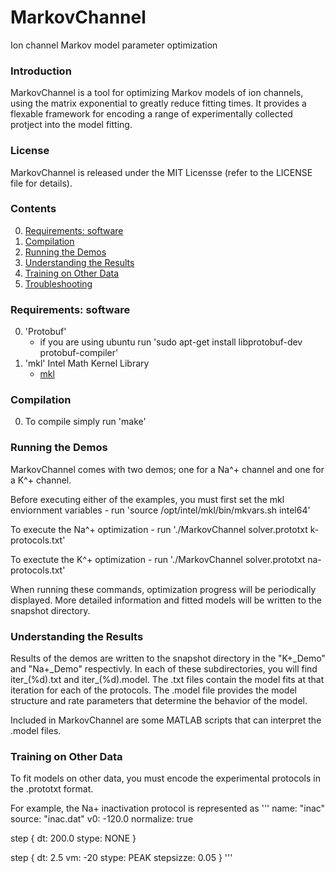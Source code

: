# MarkovChannel
Ion channel Markov model parameter optimization

### Introduction

MarkovChannel is a tool for optimizing Markov models of ion channels, using the matrix exponential to greatly reduce fitting times.  It provides a flexable framework for encoding a range of experimentally collected protject into the model fitting.

### License

MarkovChannel is released under the MIT Licensse (refer to the LICENSE file for details).

### Contents
0. [Requirements: software](#requirements-software)
0. [Compilation](#compilation)
0. [Running the Demos](#running-the-demos)
0. [Understanding the Results](#understanding-to-results)
0. [Training on Other Data](#training-on-other-data)
0. [Troubleshooting](#troubleshooting)


### Requirements: software

0. 'Protobuf'
    - if you are using ubuntu run 'sudo apt-get install libprotobuf-dev protobuf-compiler'
0. 'mkl' Intel Math Kernel Library
    - [mkl](https://software.intel.com/en-us/intel-mkl)

### Compilation

0. To compile simply run 'make'

### Running the Demos

MarkovChannel comes with two demos; one for a Na^+ channel and one for a K^+ channel.

Before executing either of the examples, you must first set the mkl enviornment variables
    - run 'source /opt/intel/mkl/bin/mkvars.sh intel64'

To execute the Na^+ optimization
    - run './MarkovChannel solver.prototxt k-protocols.txt'

To exectute the K^+ optimization
    - run './MarkovChannel solver.prototxt na-protocols.txt'

When running these commands, optimization progress will be periodically displayed.  More detailed information and fitted models will be written to the snapshot directory.

### Understanding the Results

Results of the demos are written to the snapshot directory in the "K+\_Demo" and "Na+\_Demo" respectivly.  In each of these subdirectories, you will find iter\_(%d).txt and iter\_(%d).model.  The .txt files contain the model fits at that iteration for each of the protocols.  The .model file provides the model structure and rate parameters that determine the behavior of the model.

Included in MarkovChannel are some MATLAB scripts that can interpret the .model files.


### Training on Other Data

To fit models on other data, you must encode the experimental protocols in the .prototxt format.

For example, the Na+ inactivation protocol is represented as
'''
name: "inac"
source: "inac.dat"
v0: -120.0
normalize: true

step {
  dt: 200.0
  stype: NONE
}

step {
  dt: 2.5
  vm: -20
  stype: PEAK
  stepsizze: 0.05
}
'''




